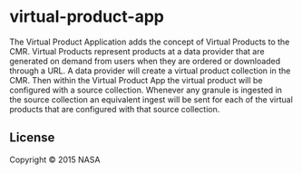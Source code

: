 # virtual-product-app

The Virtual Product Application adds the concept of Virtual Products to the CMR. Virtual Products represent products at a data provider that are generated on demand from users when they are ordered or downloaded through a URL. A data provider will create a virtual product collection in the CMR. Then within the Virtual Product App the virtual product will be configured with a source collection. Whenever any granule is ingested in the source collection an equivalent ingest will be sent for each of the virtual products that are configured with that source collection.

## License

Copyright © 2015 NASA
